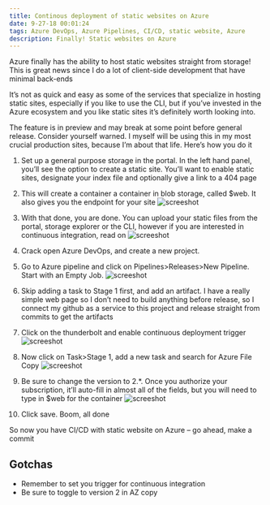 ```yaml
---
title: Continous deployment of static websites on Azure
date: 9-27-18 00:01:24
tags: Azure DevOps, Azure Pipelines, CI/CD, static website, Azure
description: Finally! Static websites on Azure
---
```


Azure finally has the ability to host static websites straight from storage! This is great news since I do a lot of client-side development that have minimal back-ends

It’s not as quick and easy as some of the services that specialize in hosting static sites, especially if you like to use the CLI, but if you’ve invested in the Azure ecosystem and you like static sites it’s definitely worth looking into.

The feature is in preview and may break at some point before general release. Consider yourself warned. I myself will be using this in my most crucial production sites, because I’m about that life.
Here’s how you do it

1.	Set up a general purpose storage in the portal. In the left hand panel, you’ll see the option to create a static site. You’ll want to enable static sites, designate your index file and optionally give a link to a 404 page
2.	This will create a container a container in blob storage, called $web. It also gives you the endpoint for your site
![screeshot](/images/st2.jpg)

3.	With that done, you are done. You can upload your static files from the portal, storage explorer or the CLI, however if you are interested in continuous integration, read on
![screeshot](/images/st4.jpg)

4.	Crack open Azure DevOps, and create a new project.
5.	Go to Azure pipeline and click on Pipelines>Releases>New Pipeline. Start with an Empty Job.
![screeshot](/images/st5.jpg)

6.	Skip adding a task to Stage 1 first, and add an artifact. I have a really simple web page so I don’t need to build anything before release, so I connect my github as a service to this project and  release straight from commits to get the artifacts
7.	Click on the thunderbolt and enable continuous deployment trigger
![screeshot](/images/st6.jpg)

8.	Now click on Task>Stage 1, add a new task and search for Azure File Copy
![screeshot](/images/st7.jpg)

7. Be sure to change the version to 2.*. Once you authorize your subscription, it’ll auto-fill in almost all of the fields, but you will need to type in $web for the container
![screeshot](/images/st8.jpg)

9.	Click save. Boom, all done

So now you have CI/CD with static website on Azure – go ahead, make a commit

## Gotchas
* Remember to set you trigger for continuous integration
* Be sure to toggle to version 2 in AZ copy